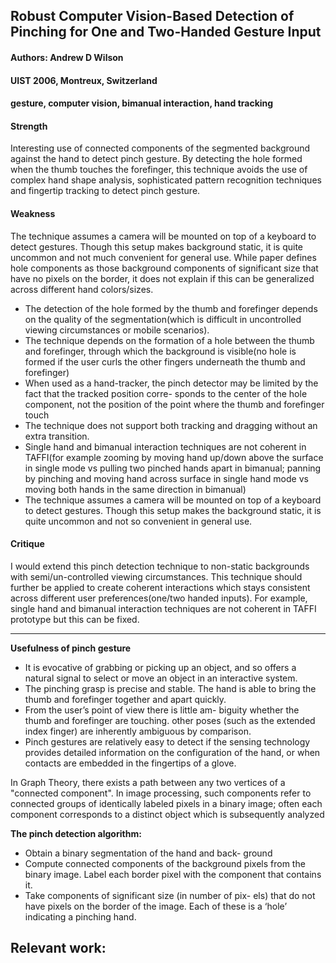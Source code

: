 ## Robust Computer Vision-Based Detection of Pinching for One and Two-Handed Gesture Input

#### Authors: Andrew D Wilson
#### UIST 2006, Montreux, Switzerland
#### gesture, computer vision, bimanual interaction, hand tracking

#### Strength
Interesting use of connected components of the segmented background against the hand to detect pinch gesture. By detecting the hole formed when the thumb touches the forefinger, this technique avoids the use of complex hand shape analysis, sophisticated pattern recognition techniques and fingertip tracking to detect pinch gesture.

#### Weakness
The technique assumes a camera will be mounted on top of a keyboard to detect gestures. Though this setup makes background static, it is quite uncommon and not much convenient for general use. While paper defines hole components as those background components of significant size that have no pixels on the border, it does not explain if this can be generalized across different hand colors/sizes.
- The detection of the hole formed by the thumb and forefinger depends on the quality of the segmentation(which is difficult in uncontrolled viewing circumstances or mobile scenarios).
- The technique depends on the formation of a hole between the thumb and forefinger, through which the background is visible(no hole is formed if the user curls the other fingers underneath the thumb and forefinger)
- When used as a hand-tracker, the pinch detector may be limited by the fact that the tracked position corre- sponds to the center of the hole component, not the position of the point where the thumb and forefinger touch
- The technique does not support both tracking and dragging without an extra transition.
- Single hand and bimanual interaction techniques are not coherent in TAFFI(for example zooming by moving hand up/down above the surface in single mode vs pulling two pinched hands apart in bimanual; panning by pinching and moving hand across surface in single hand mode vs moving both hands in the same direction in bimanual)
- The technique assumes a camera will be mounted on top of a keyboard to detect gestures. Though this setup makes the background static, it is quite uncommon and not so convenient in general use.

#### Critique
I would extend this pinch detection technique to non-static backgrounds with semi/un-controlled viewing circumstances. This technique should further be applied to create coherent interactions which stays consistent across different user preferences(one/two handed inputs). For example, single hand and bimanual interaction techniques are not coherent in TAFFI prototype but this can be fixed.

---

**Usefulness of pinch gesture**
- It is evocative of grabbing or picking up an object, and so offers a natural signal to select or move an object in an interactive system.
- The pinching grasp is precise and stable. The hand is able to bring the thumb and forefinger together and apart quickly.
- From the user’s point of view there is little am- biguity whether the thumb and forefinger are touching. other poses (such as the extended index finger) are inherently ambiguous by comparison.
- Pinch gestures are relatively easy to detect if the sensing technology provides detailed information on the configuration of the hand, or when contacts are embedded in the fingertips of a glove.

In Graph Theory, there exists a path between any two vertices of a "connected component". In image processing, such components refer to connected groups of identically labeled pixels in a binary image; often each component corresponds to a distinct object which is subsequently analyzed

**The pinch detection algorithm:**
- Obtain a binary segmentation of the hand and back- ground
- Compute connected components of the background pixels from the binary image. Label each border pixel with the component that contains it.
- Take components of significant size (in number of pix- els) that do not have pixels on the border of the image. Each of these is a ‘hole’ indicating a pinching hand.


**Relevant work:**
-
